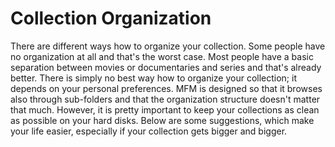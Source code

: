 # Collection Organization

There are different ways how to organize your collection.  Some people have no organization at all and that's the worst case.  Most people have a basic separation between movies or documentaries and series and that's already better.  There is simply no best way how to organize your collection; it depends on your personal preferences.  MFM is designed so that it browses also through sub-folders and that the organization structure doesn't matter that much.  However, it is pretty important to keep your collections as clean as possible on your hard disks.  Below are some suggestions, which make your life easier, especially if your collection gets bigger and bigger.
